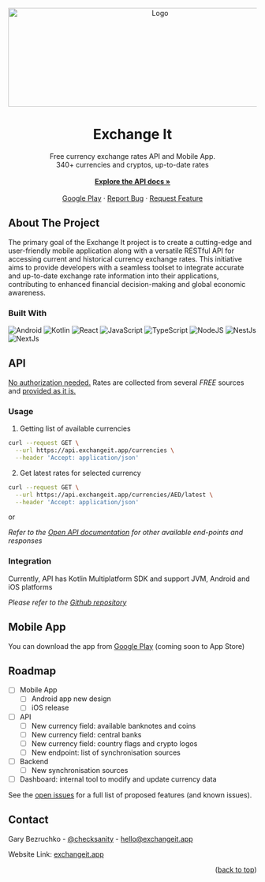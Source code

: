 <br />
<div align="center">
  <a href="https://github.com/github_username/repo_name">
    <img src="https://exchangeit.app/logo.svg" alt="Logo" width="600" height="200">
  </a>

<h1 align="center">Exchange It</h1>
  <p align="center">
    Free currency exchange rates API and Mobile App.<br/>
    340+ currencies and cryptos, up-to-date rates
    <br/>
    <br />
    <a href="https://exchangeit.app/docs"><strong>Explore the API docs »</strong></a>
    <br />
    <br />
    <a href="https://play.google.com/store/apps/details?id=dev.voir.anyexchange.android&pli=1">Google Play</a>
    ·
    <a href="https://github.com/VoirDev/exchangeit/issues">Report Bug</a>
    ·
    <a href="https://github.com/VoirDev/exchangeit/issues">Request Feature</a>
  </p>
</div>

## About The Project

The primary goal of the Exchange It project is to create a cutting-edge and user-friendly mobile
application along with a versatile RESTful API for accessing current and historical currency
exchange rates. This initiative aims to provide developers with a seamless toolset to integrate
accurate and up-to-date exchange rate information into their applications, contributing to enhanced
financial decision-making and global economic awareness.

### Built With

![Android](https://s3.timeweb.com/890fdb6a-sanity/static/sanity/github/assets/android.svg)
![Kotlin](https://s3.timeweb.com/890fdb6a-sanity/static/sanity/github/assets/kotlin.svg)
![React](https://s3.timeweb.com/890fdb6a-sanity/static/sanity/github/assets/react.svg)
![JavaScript](https://s3.timeweb.com/890fdb6a-sanity/static/sanity/github/assets/javascript.svg)
![TypeScript](https://s3.timeweb.com/890fdb6a-sanity/static/sanity/github/assets/typescript.svg)
![NodeJS](https://s3.timeweb.com/890fdb6a-sanity/static/sanity/github/assets/nodejs.svg)
![NestJs](https://s3.timeweb.com/890fdb6a-sanity/static/sanity/github/assets/nestjs.svg)
![NextJs](https://s3.timeweb.com/890fdb6a-sanity/static/sanity/github/assets/nextjs.svg)

<!-- -->
## API

<u>No authorization needed.</u> Rates are collected from several *FREE* sources and <u>provided as
it is.</u>

### Usage

1. Getting list of available currencies

```bash
curl --request GET \
  --url https://api.exchangeit.app/currencies \
  --header 'Accept: application/json'
```

2. Get latest rates for selected currency

```bash
curl --request GET \
  --url https://api.exchangeit.app/currencies/AED/latest \
  --header 'Accept: application/json'
```

or

_Refer to the [Open API documentation](https://exchangeit.app/docs) for other available end-points
and responses_

<!-- -->

### Integration

Currently, API has Kotlin Multiplatform SDK and support JVM, Android and iOS platforms

_Please refer to the [Github repository](https://github.com/VoirDev/exchangeit-kmm-sdk)_

<!-- -->

## Mobile App

You can download the app
from [Google Play](https://play.google.com/store/apps/details?id=dev.voir.anyexchange.android&pli=1)
(coming soon to App Store)

<!-- -->

## Roadmap

- [ ] Mobile App
    - [ ] Android app new design
    - [ ] iOS release
- [ ] API
    - [ ] New currency field: available banknotes and coins
    - [ ] New currency field: central banks
    - [ ] New currency field: country flags and crypto logos
    - [ ] New endpoint: list of synchronisation sources
- [ ] Backend
    - [ ] New synchronisation sources
- [ ] Dashboard: internal tool to modify and update currency data

See the [open issues](https://github.com/github_username/repo_name/issues) for a full list of
proposed features (and known issues).

<!-- -->

## Contact

Gary Bezruchko - [@checksanity](https://t.me/checksanity) - hello@exchangeit.app

Website Link: [exchangeit.app](https://exchangeit.app/)

<p align="right">(<a href="#readme-top">back to top</a>)</p>

